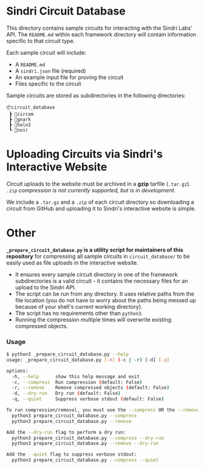 # Sindri Circuit Database
This directory contains sample circuits for interacting with the Sindri Labs' API.
The `README.md` within each framework directory will contain information specific to that circuit type.

Each sample circuit will include:
- A `README.md` 
- A `sindri.json` file (required)
- An example input file for proving the circuit
- Files specific to the circuit

Sample circuits are stored as subdirectories in the following directories:
```
📦circuit_database
 ┣ 📂circom
 ┣ 📂gnark
 ┣ 📂halo2
 ┗ 📂noir
```
# Uploading Circuits via Sindri's Interactive Website
Circuit uploads to the website must be archived in a **gzip** tarfile (`.tar.gz`). *`.zip` compression is not currently supported, but is in development.*

We include a `.tar.gz` and a `.zip` of each circuit directory so downloading a circuit from GitHub and uploading it to Sindri's interactive website is simple.

# Other
**`_prepare_circuit_database.py` is a utility script for maintainers of this repository** for compressing all sample circuits in `circuit_database/` to be easily used as file uploads in the interactive website.
- It ensures every sample circuit directory in one of the framework subdirectories is a valid circuit - it contains the necessary files for an upload to the Sindri API.
- The script can be run from any directory. It uses relative paths from the file location (you do not have to worry about the paths being messed up because of your shell's current working directory).
- The script has no requirements other than `python3`.
- Running the compression multiple times will overwrite existing compressed objects.

### Usage
```bash
$ python3 _prepare_circuit_database.py --help
usage: _prepare_circuit_database.py [-h] (-c | -r) [-d] [-q]

options:
  -h, --help      show this help message and exit
  -c, --compress  Run compression (default: False)
  -r, --remove    Remove compressed objects (default: False)
  -d, --dry-run   Dry run (default: False)
  -q, --quiet     Suppress verbose stdout (default: False)

To run compression/removal, you must use the --compress OR the --remove flags:
  python3 prepare_circuit_database.py --compress
  python3 prepare_circuit_database.py --remove

Add the --dry-run flag to perform a dry run:
  python3 prepare_circuit_database.py --compress --dry-run
  python3 prepare_circuit_database.py --remove --dry-run

Add the --quiet flag to suppress verbose stdout:
  python3 prepare_circuit_database.py --compress --quiet
```

